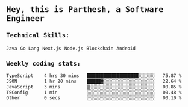 <samp>
    <h2>Hey, this is Parthesh, a Software Engineer</h2>
    <h3>Technical Skills: </h3>
    <code>Java</code> <code>Go Lang</code> <code>Next.js</code> <code>Node.js</code> <code>Blockchain</code> <code>Android</code>
    <h3>Weekly coding stats:</h3>
<!--START_SECTION:waka-->

```txt
TypeScript    4 hrs 30 mins   ███████████████████░░░░░░   75.87 %
JSON          1 hr 20 mins    █████▓░░░░░░░░░░░░░░░░░░░   22.64 %
JavaScript    3 mins          ▒░░░░░░░░░░░░░░░░░░░░░░░░   00.85 %
TSConfig      1 min           ░░░░░░░░░░░░░░░░░░░░░░░░░   00.48 %
Other         0 secs          ░░░░░░░░░░░░░░░░░░░░░░░░░   00.10 %
```

<!--END_SECTION:waka-->
</samp>
